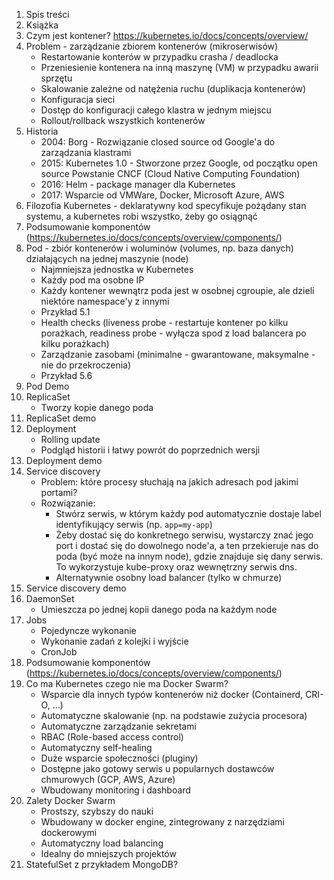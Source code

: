 1. Spis treści
2. Książka
3. Czym jest kontener? https://kubernetes.io/docs/concepts/overview/
4. Problem - zarządzanie zbiorem kontenerów (mikroserwisów)
    - Restartowanie konterów w przypadku crasha / deadlocka
    - Przeniesienie kontenera na inną maszynę (VM) w przypadku awarii sprzętu
    - Skalowanie zależne od natężenia ruchu (duplikacja kontenerów)
    - Konfiguracja sieci
    - Dostęp do konfiguracji całego klastra w jednym miejscu
    - Rollout/rollback wszystkich kontenerów
5. Historia
   - 2004: Borg - Rozwiązanie closed source od Google'a do zarządzania klastrami
   - 2015: Kubernetes 1.0 - Stworzone przez Google, od początku open source
           Powstanie CNCF (Cloud Native Computing Foundation)
   - 2016: Helm - package manager dla Kubernetes
   - 2017: Wsparcie od VMWare, Docker, Microsoft Azure, AWS
6. Filozofia Kubernetes - deklaratywny kod specyfikuje pożądany stan systemu, a kubernetes robi wszystko, żeby go osiągnąć
7. Podsumowanie komponentów (https://kubernetes.io/docs/concepts/overview/components/)
8. Pod - zbiór kontenerów i woluminów (volumes, np. baza danych) działających na jednej maszynie (node)
   - Najmniejsza jednostka w Kubernetes
   - Każdy pod ma osobne IP
   - Każdy kontener wewnątrz poda jest w osobnej cgroupie, ale dzieli niektóre namespace'y z innymi
   - Przykład 5.1
   - Health checks (liveness probe - restartuje kontener po kilku porażkach, readiness probe - wyłącza spod z load balancera po kilku porażkach)
   - Zarządzanie zasobami (minimalne - gwarantowane, maksymalne - nie do przekroczenia)
   - Przykład 5.6
9.  Pod Demo
10. ReplicaSet
    - Tworzy kopie danego poda   
11. ReplicaSet demo
12. Deployment 
    - Rolling update
    - Podgląd historii i łatwy powrót do poprzednich wersji
13. Deployment demo
14. Service discovery
    - Problem: które procesy słuchają na jakich adresach pod jakimi portami?
    - Rozwiązanie:
      - Stwórz serwis, w którym każdy pod automatycznie dostaje label identyfikujący serwis (np. `app=my-app`)
      - Żeby dostać się do konkretnego serwisu, wystarczy znać jego port i dostać się do dowolnego node'a, a ten przekieruje nas do poda (być może na innym node), gdzie znajduje się dany serwis. To wykorzystuje kube-proxy oraz wewnętrzny serwis dns.
      - Alternatywnie osobny load balancer (tylko w chmurze)
15. Service discovery demo
16. DaemonSet
    - Umieszcza po jednej kopii danego poda na każdym node
17. Jobs
    - Pojedyncze wykonanie
    - Wykonanie zadań z kolejki i wyjście
    - CronJob
18. Podsumowanie komponentów (https://kubernetes.io/docs/concepts/overview/components/)
19. Co ma Kubernetes czego nie ma Docker Swarm?
    - Wsparcie dla innych typów kontenerów niż docker (Containerd, CRI-O, ...)
    - Automatyczne skalowanie (np. na podstawie zużycia procesora)
    - Automatyczne zarządzanie sekretami
    - RBAC (Role-based access control)
    - Automatyczny self-healing
    - Duże wsparcie społeczności (pluginy)
    - Dostępne jako gotowy serwis u popularnych dostawców chmurowych (GCP, AWS, Azure)
    - Wbudowany monitoring i dashboard
20. Zalety Docker Swarm
    - Prostszy, szybszy do nauki
    - Wbudowany w docker engine, zintegrowany z narzędziami dockerowymi
    - Automatyczny load balancing
    - Idealny do mniejszych projektów
21.  StatefulSet z przykładem MongoDB?   




